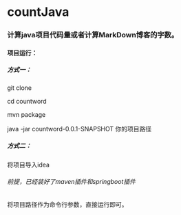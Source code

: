 # countJava  
### 计算java项目代码量或者计算MarkDown博客的字数。  

#### 项目运行：

##### 方式一：

git clone 

cd countword

mvn package

java -jar countword-0.0.1-SNAPSHOT 你的项目路径

##### 方式二：

将项目导入idea
###### 前提，已经装好了maven插件和springboot插件

将项目路径作为命令行参数，直接运行即可。
